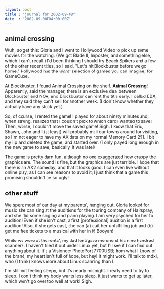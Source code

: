 ```yaml
---
layout: post
title : "journal for 2002-09-08"
date  : "2002-09-08T04:00:00Z"
---
```

## animal crossing

Wuh, so get this:  Gloria and I went to Hollywood Video to pick up some movies
for the watching.  (We got Blade II, Imposter, and something else, which I
can't recall.)  I'd been thinking I should try Beach Spikers and a few of the
other recent titles, so I said, "Let's hit Blockbuster before we go home."
Hollywood has the <em>worst</em> selection of games you can imagine, for
GameCube.

At Blockbuster, I found Animal Crossing on the shelf.  <strong>Animal
Crossing</strong>!  Apparently, said the manager, there is an exclusive deal
between Blockbuster and NOA, and Blockbuster can rent the title early.  I
called EBX, and they said they can't sell for another week.  (I don't know
whether they actually have any stock yet.)

So, of course, I rented the game!  I played for about ninety minutes and, when
saving, realized that I couldn't pick to which card I wanted to save!  Then,
worse, I couldn't move the saved game!  Sigh.  I know that Eric, Shawn, John
and I (at least) will probably mail our towns around for visiting, so I'm not
eager to have my AX data on my normal Memory Card 251.  I bit my lip and
deleted the game, and started over.  (I only played long enough in the new game
to save, basically.  It was late!)

The game is pretty darn fun, although no one exaggerated how crappy the
graphics are.  The sound is fine, but the graphics are just terrible.  I hope
that there is an AX2 someday, and that it looks good.  I can even live without
online play, as I can see reasons to avoid it;  I just think that a game this
promising shouldn't be so ugly!

## other stuff

We spent most of our day at my parents', hanging out.  Gloria looked for music
she can sing at the auditions for the touring company of Hairspray, and she did
some singing and piano playing.  I am very psyched for her to audition!  Even
if she isn't cast, a first [professional] audition is a first audition!  Also,
if she gets cast, she can (a) quit her unfulfilling job and (b) get me free
tickets to a musical with her in it!  Booyah!

While we were at the rents', my dad lent/gave me one of his nine hundred
scanners.  I haven't tried it out under Linux yet, but I'll see if I can find
out anything about it.  It's a Visioneer PhotoPort 7700USB; from what I know of
the brand, my heart isn't full of hope, but hey!  It might work.  I'll talk to
mdxi, who (I think) knows more about Linux scanning than I.

I'm still not feeling sleepy, but it's nearly midnight.  I really need to try
to sleep.  I don't think my body wants less sleep, it just wants to get up
later, which won't go over too well at work!  Sigh.  
